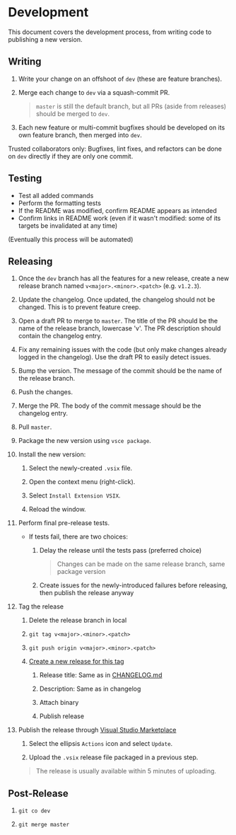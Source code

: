 # Development

This document covers the development process, from writing code to publishing a new version.

## Writing

1. Write your change on an offshoot of `dev` (these are feature branches).

1. Merge each change to `dev` via a squash-commit PR.

    > `master` is still the default branch, but all PRs (aside from releases) should be merged to `dev`.

1. Each new feature or multi-commit bugfixes should be developed on its own feature branch, then merged into `dev`.

Trusted collaborators only: Bugfixes, lint fixes, and refactors can be done on `dev` directly if they are only one commit.

## Testing

-   Test all added commands
-   Perform the formatting tests
-   If the README was modified, confirm README appears as intended
-   Confirm links in README work (even if it wasn't modified: some of its targets be invalidated at any time)

(Eventually this process will be automated)

## Releasing

1.  Once the `dev` branch has all the features for a new release, create a new release branch named `v<major>.<minor>.<patch>` (e.g. `v1.2.3`).

1.  Update the changelog. Once updated, the changelog should not be changed. This is to prevent feature creep.

1.  Open a draft PR to merge to `master`. The title of the PR should be the name of the release branch, lowercase 'v'. The PR description should contain the changelog entry.

1.  Fix any remaining issues with the code (but only make changes already logged in the changelog). Use the draft PR to easily detect issues.

1.  Bump the version. The message of the commit should be the name of the release branch.

1.  Push the changes.

1.  Merge the PR. The body of the commit message should be the changelog entry.

1.  Pull `master`.

1.  Package the new version using `vsce package`.

1.  Install the new version:

    1. Select the newly-created `.vsix` file.

    1. Open the context menu (right-click).

    1. Select `Install Extension VSIX`.

    1. Reload the window.

1.  Perform final pre-release tests.

    -   If tests fail, there are two choices:

        1. Delay the release until the tests pass (preferred choice)

            > Changes can be made on the same release branch, same package version

        1. Create issues for the newly-introduced failures before releasing, then publish the release anyway

1.  Tag the release

    1. Delete the release branch in local

    1. `git tag v<major>.<minor>.<patch>`

    1. `git push origin v<major>.<minor>.<patch>`

    1. [Create a new release for this tag](https://github.com/mark-wiemer/vscode-autohotkey-plus-plus/tags)

        1. Release title: Same as in [CHANGELOG.md](../CHANGELOG.md)

        1. Description: Same as in changelog

        1. Attach binary

        1. Publish release

1.  Publish the release through [Visual Studio Marketplace](https://marketplace.visualstudio.com/manage/publishers/mark-wiemer)

    1. Select the ellipsis `Actions` icon and select `Update`.

    1. Upload the `.vsix` release file packaged in a previous step.

    > The release is usually available within 5 minutes of uploading.

## Post-Release

1. `git co dev`

1. `git merge master`
